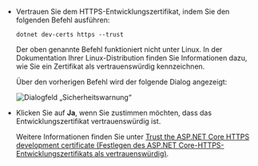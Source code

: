 * Vertrauen Sie dem HTTPS-Entwicklungszertifikat, indem Sie den folgenden Befehl ausführen:

  ```console
  dotnet dev-certs https --trust
  ```
  
  Der oben genannte Befehl funktioniert nicht unter Linux. In der Dokumentation Ihrer Linux-Distribution finden Sie Informationen dazu, wie Sie ein Zertifikat als vertrauenswürdig kennzeichnen.

  Über den vorherigen Befehl wird der folgende Dialog angezeigt:

  ![Dialogfeld „Sicherheitswarnung“](~/getting-started/_static/cert.png)

* Klicken Sie auf **Ja**, wenn Sie zustimmen möchten, dass das Entwicklungszertifikat vertrauenswürdig ist.

  Weitere Informationen finden Sie unter [Trust the ASP.NET Core HTTPS development certificate (Festlegen des ASP.NET Core-HTTPS-Entwicklungszertifikats als vertrauenswürdig)](xref:security/enforcing-ssl#trust-the-aspnet-core-https-development-certificate-on-windows-and-macos).
  
